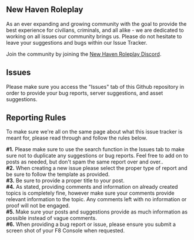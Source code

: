 ## New Haven Roleplay
As an ever expanding and growing community with the goal to provide the best experience for civilians, criminals, and all alike - we are dedicated to working on all issues our community brings us. Please do not hesitate to leave your suggestions and bugs within our Issue Tracker.

Join the community by joining the [New Haven Roleplay Discord](https://discord.gg/newhaven-rp).

## Issues
Please make sure you access the "Issues" tab of this Github repository in order to provide your bug reports, server suggestions, and asset suggestions.

## Reporting Rules
To make sure we're all on the same page about what this issue tracker is meant for, please read through and follow the rules below.

**#1.** Please make sure to use the search function in the Issues tab to make sure not to duplicate any suggestions or bug reports. Feel free to add on to posts as needed, but don't spam the same report over and over..<br/>
**#2.** When creating a new issue please select the proper type of report and be sure to follow the template as provided.<br/>
**#3.** Be sure to provide a proper title to your post.<br/>
**#4.** As stated, providing comments and information on already created topics is completely fine, however make sure your comments provide relevant information to the topic. Any comments left with no information or proof will not be engaged.<br/>
**#5.** Make sure your posts and suggestions provide as much information as possible instead of vague comments.<br/>
**#6.** When providing a bug report or issue, please ensure you submit a screen shot of your F8 Console when requested.
